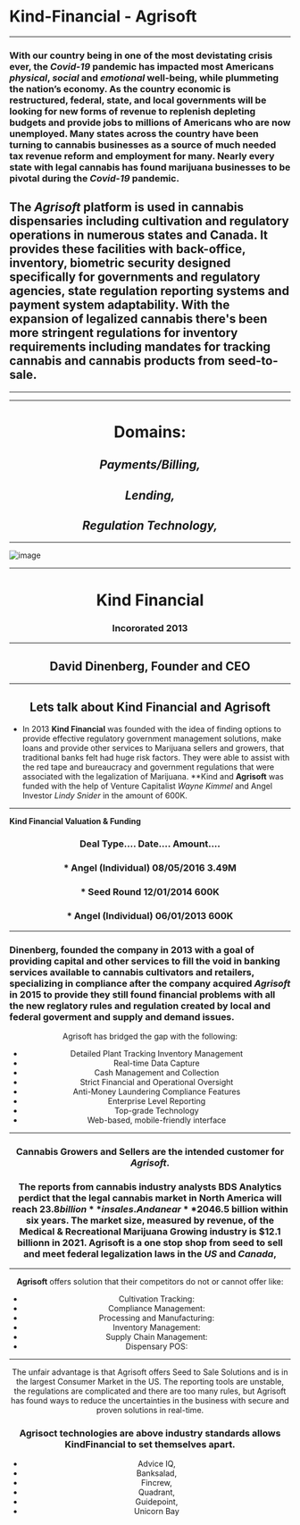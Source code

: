 # Kind-Financial - Agrisoft
---

### With our country being in one of the most devistating crisis ever,  the *Covid-19* pandemic has impacted most Americans *physical*, *social* and *emotional* well-being, while plummeting the nation’s economy.  As the country economic is restructured, federal, state, and local governments will be looking for new forms of revenue to replenish depleting budgets and provide jobs to millions of Americans who are now unemployed. Many states across the country have been turning to cannabis businesses as a source of much needed tax revenue reform and employment for many.  Nearly every state with legal cannabis has found marijuana businesses to be pivotal during the *Covid-19* pandemic.
## The *Agrisoft* platform is used in cannabis dispensaries including cultivation and regulatory operations in numerous states and Canada.  It provides these facilities with back-office, inventory, biometric security designed specifically for governments and regulatory agencies, state regulation reporting systems and payment system adaptability.  With the expansion of legalized cannabis there's been more stringent regulations for inventory requirements including mandates for tracking cannabis and cannabis products from seed-to-sale.
---

---

 # <center> Domains:
  ## <center> *Payments/Billing,* 
  ## <center> *Lending,* 
  ## <center> *Regulation Technology,*
 ---
 
![image](https://theweedblog-com.exactdn.com/wp-content/uploads/kind-financial.png?strip=all&lossy=1&ssl=1)

---
# <center> Kind Financial
### <center> Incororated 2013
---
## <center> David Dinenberg, Founder and CEO
---
## <center>Lets talk about Kind Financial and Agrisoft


* In 2013 **Kind Financial** was founded with the idea of finding options to provide effective regulatory government management solutions, make loans and provide other services to Marijuana sellers and growers, that traditional banks felt had huge risk factors. They were able to assist with the red tape and bureaucracy and government regulations that were associated with the legalization of Marijuana.
**Kind and **Agrisoft** was funded with the help of Venture Capitalist *Wayne Kimmel* and Angel Investor *Lindy Snider* in the amount of 600K.
---

 **Kind Financial Valuation & Funding**


### <center>    Deal Type....              Date....           Amount....
 
### <center> *	Angel (Individual)	    		 08/05/2016     	     3.49M
 
### <center> *	Seed Round				            12/01/2014	          600K
 
### <center> *	Angel (Individual)      	 06/01/2013   		      600K
---

### Dinenberg, founded the company in 2013 with a goal of providing capital and other services to fill the void in banking services available to cannabis cultivators and retailers, specializing in compliance after the company acquired *Agrisoft* in 2015 to provide they still found financial problems with all the new reglatory rules and regulation created by local and federal goverment and supply and demand issues. 

<center> Agrisoft has bridged the gap with the following:
 
 * Detailed Plant Tracking Inventory Management
 * Real-time Data Capture
 * Cash Management and Collection
 *	Strict Financial and Operational Oversight
 *	Anti-Money Laundering Compliance Features
 *	Enterprise Level Reporting
 *	Top-grade Technology
 *	Web-based, mobile-friendly interface

---
### Cannabis Growers and Sellers are the intended customer for *Agrisoft*.
### The reports from cannabis industry analysts BDS Analytics perdict that the legal cannabis market in North America will reach **$23.8 billion** in sales. And a near **20% annual growth rate by 2021** – with more states legalizing cannabis for medical and recreational use the current markets mature and grow to **$46.5 billion within six years**.  The market size, measured by revenue, of the Medical & Recreational Marijuana Growing industry is $12.1 billionn in 2021. Agrisoft is a one stop shop from seed to sell and meet federal legalization laws in the *US* and *Canada*,
---
**Agrisoft** offers solution that their competitors do not or cannot offer like: 

 *  Cultivation Tracking:
 *  Compliance Management:	
 *  Processing and Manufacturing:
 *  Inventory Management:
 *  Supply Chain Management:
 *  Dispensary POS:
---

The unfair advantage is that Agrisoft offers Seed to Sale Solutions and is in the largest Consumer Market in the US. The reporting tools are unstable, the regulations are complicated and there are too many rules, but Agrisoft has found ways to reduce the uncertainties in the business with secure and proven solutions in real-time. 
    
    
### Agrisoct technologies are above industry standards allows KindFinancial to set themselves apart.
 
*  Advice IQ,
*  Banksalad,
*  Fincrew,
*  Quadrant,
*  Guidepoint, 
*  Unicorn Bay 




